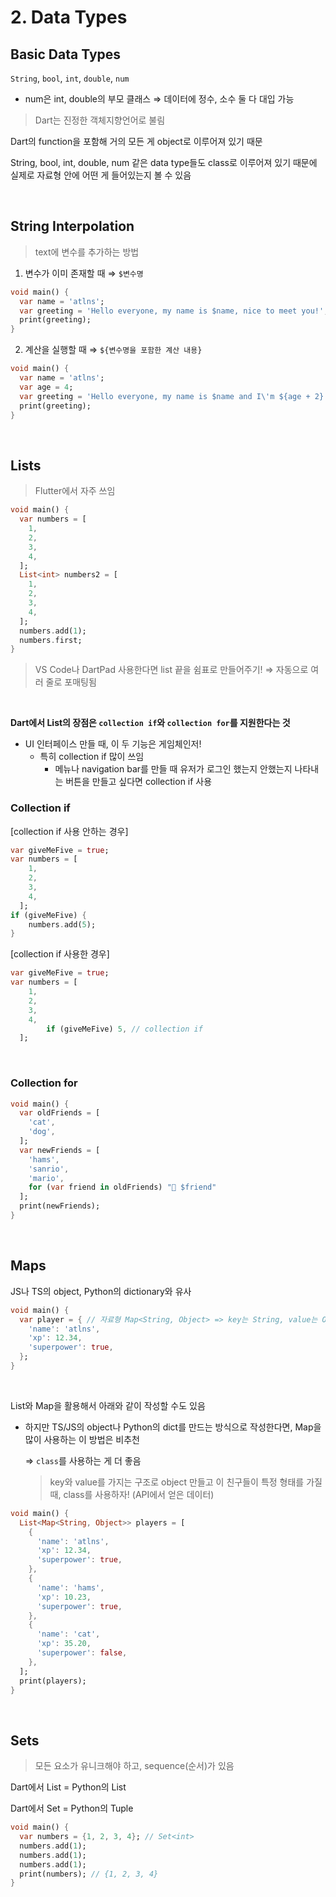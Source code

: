 # 2. Data Types

## Basic Data Types

`String`, `bool`, `int`, `double`, `num`

- num은 int, double의 부모 클래스 ⇒ 데이터에 정수, 소수 둘 다 대입 가능

> Dart는 진정한 객체지향언어로 불림
> 

Dart의 function을 포함해 거의 모든 게 object로 이루어져 있기 때문

String, bool, int, double, num 같은 data type들도 class로 이루어져 있기 때문에 실제로 자료형 안에 어떤 게 들어있는지 볼 수 있음

<br>

## String Interpolation

> text에 변수를 추가하는 방법
> 
1. 변수가 이미 존재할 때 ⇒ `$변수명`

```dart
void main() {
  var name = 'atlns';
  var greeting = 'Hello everyone, my name is $name, nice to meet you!';
  print(greeting);
}
```

2. 계산을 실행할 때 ⇒ `${변수명을 포함한 계산 내용}`

```dart
void main() {
  var name = 'atlns';
  var age = 4;
  var greeting = 'Hello everyone, my name is $name and I\'m ${age + 2}!';
  print(greeting);
}
```

<br>

## Lists

> Flutter에서 자주 쓰임
> 

```dart
void main() {
  var numbers = [
    1,
    2,
    3,
    4,
  ];
  List<int> numbers2 = [
    1,
    2,
    3,
    4,
  ];
  numbers.add(1);
  numbers.first;
}
```

> VS Code나 DartPad 사용한다면 list 끝을 쉼표로 만들어주기! ⇒ 자동으로 여러 줄로 포매팅됨

<br>

**Dart에서 List의 장점은 `collection if`와 `collection for`를 지원한다는 것**

- UI 인터페이스 만들 때, 이 두 기능은 게임체인저!
    - 특히 collection if 많이 쓰임
        - 메뉴나 navigation bar를 만들 때 유저가 로그인 했는지 안했는지 나타내는 버튼을 만들고 싶다면 collection if 사용

### Collection if

[collection if 사용 안하는 경우]

```dart
var giveMeFive = true;
var numbers = [
    1,
    2,
    3,
    4,
  ];
if (giveMeFive) {
	numbers.add(5);
}
```

[collection if 사용한 경우]

```dart
var giveMeFive = true;
var numbers = [
    1,
    2,
    3,
    4,
		if (giveMeFive) 5, // collection if
  ];
```

<br>

### Collection for

```dart
void main() {
  var oldFriends = [
    'cat',
    'dog',
  ];
  var newFriends = [
    'hams',
    'sanrio',
    'mario',
    for (var friend in oldFriends) "🥰 $friend"
  ];
  print(newFriends);
}
```

<br>

## Maps

JS나 TS의 object, Python의 dictionary와 유사

```dart
void main() {
  var player = { // 자료형 Map<String, Object> => key는 String, value는 Object(any 타입)
    'name': 'atlns',
    'xp': 12.34,
    'superpower': true,
  };
}
```

<br>

List와 Map을 활용해서 아래와 같이 작성할 수도 있음

- 하지만 TS/JS의 object나 Python의 dict를 만드는 방식으로 작성한다면, Map을 많이 사용하는 이 방법은 비추천
    
    ⇒ `class`를 사용하는 게 더 좋음
    
    > key와 value를 가지는 구조로 object 만들고 이 친구들이 특정 형태를 가질 때, class를 사용하자!
    (API에서 얻은 데이터)
    > 

```dart
void main() {
  List<Map<String, Object>> players = [
    {
      'name': 'atlns',
      'xp': 12.34,
      'superpower': true,
    },
    {
      'name': 'hams',
      'xp': 10.23,
      'superpower': true,
    },
    {
      'name': 'cat',
      'xp': 35.20,
      'superpower': false,
    },
  ];
  print(players);
}
```

<br>

## Sets

> 모든 요소가 유니크해야 하고, sequence(순서)가 있음
> 

Dart에서 List = Python의 List

Dart에서 Set = Python의 Tuple

```dart
void main() {
  var numbers = {1, 2, 3, 4}; // Set<int>
  numbers.add(1);
  numbers.add(1);
  numbers.add(1);
  print(numbers); // {1, 2, 3, 4}
}
```
